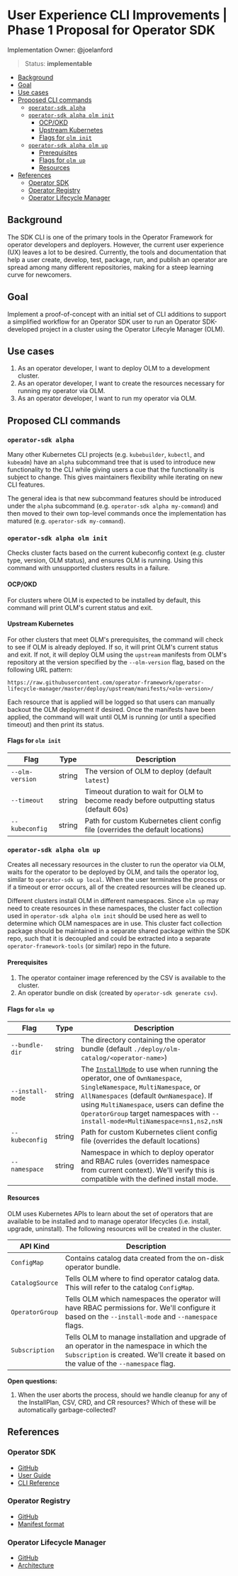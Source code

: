 # User Experience CLI Improvements | Phase 1 Proposal for Operator SDK

Implementation Owner: @joelanford

> Status: **implementable**

- [Background](#background)
- [Goal](#goal)
- [Use cases](#use-cases)
- [Proposed CLI commands](#proposed-cli-commands)
  - [`operator-sdk alpha`](#operator-sdk-alpha)
  - [`operator-sdk alpha olm init`](#operator-sdk-alpha-olm-init)
    - [OCP/OKD](#ocpokd)
    - [Upstream Kubernetes](#upstream-kubernetes)
    - [Flags for `olm init`](#flags-for-olm-init)
  - [`operator-sdk alpha olm up`](#operator-sdk-alpha-olm-up)
    - [Prerequisites](#prerequisites)
    - [Flags for `olm up`](#flags-for-olm-up)
    - [Resources](#resources)
- [References](#references)
  - [Operator SDK](#operator-sdk)
  - [Operator Registry](#operator-registry)
  - [Operator Lifecycle Manager](#operator-lifecycle-manager)

## Background

The SDK CLI is one of the primary tools in the Operator Framework for operator developers and
deployers. However, the current user experience (UX) leaves a lot to be desired. Currently, the
tools and documentation that help a user create, develop, test, package, run, and publish an
operator are spread among many different repositories, making for a steep learning curve for
newcomers.

## Goal

Implement a proof-of-concept with an initial set of CLI additions to support a simplified workflow for an Operator SDK user to run an Operator SDK-developed project in a cluster using the Operator Lifecyle Manager (OLM).

## Use cases

1. As an operator developer, I want to deploy OLM to a development cluster.
2. As an operator developer, I want to create the resources necessary for running my operator via OLM.
3. As an operator developer, I want to run my operator via OLM.

## Proposed CLI commands

### `operator-sdk alpha`

Many other Kubernetes CLI projects (e.g. `kubebuilder`, `kubectl`, and `kubeadm`) have an `alpha` subcommand tree that is used to introduce new functionality to the CLI while giving users a cue that the functionality is subject to change. This gives maintainers flexibility while iterating on new CLI features.

The general idea is that new subcommand features should be introduced under the `alpha` subcommand (e.g. `operator-sdk alpha my-command`) and then moved to their own top-level commands once the implementation has matured (e.g. `operator-sdk my-command`).

### `operator-sdk alpha olm init`

Checks cluster facts based on the current kubeconfig context (e.g. cluster type, version, OLM status), and ensures OLM is running. Using this command with unsupported clusters results in a failure.

#### OCP/OKD

For clusters where OLM is expected to be installed by default, this command will print OLM's current status and exit.

#### Upstream Kubernetes

For other clusters that meet OLM's prerequisites, the command will check to see if OLM is already deployed. If so, it will print OLM's current status and exit. If not, it will deploy OLM using the `upstream` manifests from OLM's repository at the version specified by the `--olm-version` flag, based on the following URL pattern:

`https://raw.githubusercontent.com/operator-framework/operator-lifecycle-manager/master/deploy/upstream/manifests/<olm-version>/`

Each resource that is applied will be logged so that users can manually backout the OLM deployment if desired. Once the manifests have been applied, the command will wait until OLM is running (or until a specified timeout) and then print its status.

#### Flags for `olm init`

| Flag             | Type   | Description                                                                                     |
|------------------|--------|-------------------------------------------------------------------------------------------------|
| `--olm-version`  | string | The version of OLM to deploy (default `latest`)                                                 |
| `--timeout`      | string | Timeout duration to wait for OLM to become ready before outputting status (default 60s)         |
| `--kubeconfig`   | string | Path for custom Kubernetes client config file (overrides the default locations)                 |

### `operator-sdk alpha olm up`

Creates all necessary resources in the cluster to run the operator via OLM, waits for the operator to be deployed by OLM, and tails the operator log, similar to `operator-sdk up local`. When the user terminates the process or if a timeout or error occurs, all of the created resources will be cleaned up.

Different clusters install OLM in different namespaces. Since `olm up` may need to create resources in these namespaces, the cluster fact collection used in `operator-sdk alpha olm init` should be used here as well to determine which OLM namespaces are in use. This cluster fact collection package should be maintained in a separate shared package within the SDK repo, such that it is decoupled and could be extracted into a separate `operator-framework-tools` (or similar) repo in the future.

#### Prerequisites

1. The operator container image referenced by the CSV is available to the cluster.
2. An operator bundle on disk (created by `operator-sdk generate csv`).

#### Flags for `olm up`

| Flag             | Type   | Description                                                                                     |
|------------------|--------|-------------------------------------------------------------------------------------------------|
| `--bundle-dir`   | string | The directory containing the operator bundle (default `./deploy/olm-catalog/<operator-name>`)   |
| `--install-mode` | string | The [`InstallMode`][olm_install_modes] to use when running the operator, one of `OwnNamespace`, `SingleNamespace`, `MultiNamespace`, or `AllNamespaces` (default `OwnNamespace`). If using `MultiNamespace`, users can define the `OperatorGroup` target namespaces with `--install-mode=MultiNamespace=ns1,ns2,nsN`  |
| `--kubeconfig`   | string | Path for custom Kubernetes client config file (overrides the default locations)                 |
| `--namespace`    | string | Namespace in which to deploy operator and RBAC rules (overrides namespace from current context). We'll verify this is compatible with the defined install mode. |

#### Resources

OLM uses Kubernetes APIs to learn about the set of operators that are available to be installed and to manage operator lifecycles (i.e. install, upgrade, uninstall). The following resources will be created in the cluster.

| API Kind        | Description  |
|-----------------|--------------|
| `ConfigMap`     | Contains catalog data created from the on-disk operator bundle. |
| `CatalogSource` | Tells OLM where to find operator catalog data. This will refer to the catalog `ConfigMap`. |
| `OperatorGroup` | Tells OLM which namespaces the operator will have RBAC permissions for. We'll configure it based on the `--install-mode` and `--namespace` flags. |
| `Subscription`  | Tells OLM to manage installation and upgrade of an operator in the namespace in which the `Subscription` is created. We'll create it based on the value of the `--namespace` flag. |

**Open questions:**
1. When the user aborts the process, should we handle cleanup for any of the InstallPlan, CSV, CRD, and CR resources? Which of these will be automatically garbage-collected?

## References

### Operator SDK

* [GitHub][osdk_github]
* [User Guide][osdk_user_guide]
* [CLI Reference][osdk_cli]

### Operator Registry

* [GitHub][registry_github]
* [Manifest format][registry_manifest_format]

### Operator Lifecycle Manager

* [GitHub][olm_github]
* [Architecture][olm_arch]

[osdk_github]: https://github.com/graphitehealth/operator-sdk
[osdk_user_guide]: https://github.com/graphitehealth/operator-sdk/blob/master/doc/user-guide.md
[osdk_cli]: https://github.com/graphitehealth/operator-sdk/tree/master/doc/cli


[registry_github]: https://github.com/operator-framework/operator-registry
[registry_manifest_format]: https://github.com/operator-framework/operator-registry#manifest-format

[olm_github]: https://github.com/operator-framework/operator-lifecycle-manager
[olm_arch]: https://github.com/operator-framework/operator-lifecycle-manager/blob/master/doc/design/architecture.md
[olm_install_modes]: https://github.com/operator-framework/operator-lifecycle-manager/blob/master/doc/design/operatorgroups.md#installmodes-and-supported-operatorgroups
